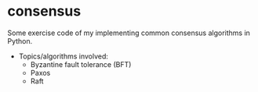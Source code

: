 consensus
=========

Some exercise code of my implementing common consensus algorithms in Python.
- Topics/algorithms involved:
    + Byzantine fault tolerance (BFT)
    + Paxos
    + Raft
